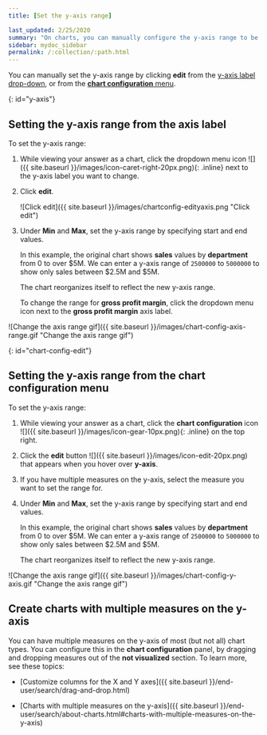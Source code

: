 ```yaml
---
title: [Set the y-axis range]

last_updated: 2/25/2020
summary: "On charts, you can manually configure the y-axis range to be different from the search default. You can have multiple measures on the y-axis of many charts."
sidebar: mydoc_sidebar
permalink: /:collection/:path.html
---
```

You can manually set the y-axis range by clicking **edit** from the [y-axis label drop-down](#y-axis), or from the [**chart configuration** menu](#chart-config-edit).

{: id="y-axis"}
## Setting the y-axis range from the axis label

To set the y-axis range:

1. While viewing your answer as a chart, click the dropdown menu icon ![]({{ site.baseurl }}/images/icon-caret-right-20px.png){: .inline} next to the y-axis label you want to change.

2. Click **edit**.

    ![Click edit]({{ site.baseurl }}/images/chartconfig-edityaxis.png "Click edit")

2. Under **Min** and **Max**, set the y-axis range by specifying start and end values.

    In this example, the original chart shows **sales** values by **department**
    from 0 to over $5M. We can enter a y-axis range of `2500000` to `5000000` to
    show only sales between $2.5M and $5M.

    The chart reorganizes itself to reflect the new y-axis range.

    To change the range for **gross profit margin**, click the dropdown menu icon next to the **gross profit margin** axis label.

![Change the axis range gif]({{ site.baseurl }}/images/chart-config-axis-range.gif "Change the axis range gif")    

{: id="chart-config-edit"}
## Setting the y-axis range from the chart configuration menu

To set the y-axis range:

1. While viewing your answer as a chart, click the **chart configuration** icon ![]({{ site.baseurl }}/images/icon-gear-10px.png){: .inline} on the top right.

2. Click the **edit** button ![]({{ site.baseurl }}/images/icon-edit-20px.png) that appears when you hover over **y-axis**.

3. If you have multiple measures on the y-axis, select the measure you want to set the range for.

2. Under **Min** and **Max**, set the y-axis range by specifying start and end values.

    In this example, the original chart shows **sales** values by **department**
    from 0 to over $5M. We can enter a y-axis range of `2500000` to `5000000` to
    show only sales between $2.5M and $5M.

    The chart reorganizes itself to reflect the new y-axis range.

![Change the axis range gif]({{ site.baseurl }}/images/chart-config-y-axis.gif "Change the axis range gif")

## Create charts with multiple measures on the y-axis

You can have multiple measures on the y-axis of most (but not all) chart types.
You can configure this in the **chart configuration** panel, by dragging and dropping measures out of the **not visualized** section. To learn more, see these topics:

* [Customize columns for the X and Y axes]({{ site.baseurl }}/end-user/search/drag-and-drop.html)

* [Charts with multiple measures on the y-axis]({{ site.baseurl }}/end-user/search/about-charts.html#charts-with-multiple-measures-on-the-y-axis)
